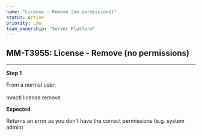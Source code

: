 ```yaml
---
name: "License - Remove (no permissions)"
status: Active
priority: Low
team_ownership: "Server Platform"
---
```


## MM-T3955: License - Remove (no permissions)

---

**Step 1**

From a normal user:\
\
mmctl license remove

**Expected**

Returns an error as you don't have the correct permissions (e.g. system admin)
